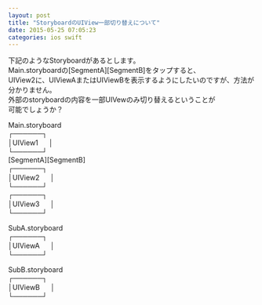 ```yaml
---
layout: post
title: "StoryboardのUIView一部切り替えについて"
date: 2015-05-25 07:05:23
categories: ios swift
---
```

<p>下記のようなStoryboardがあるとします。<br>
Main.storyboardの[SegmentA][SegmentB]をタップすると、<br>
UIView2に、UIViewAまたはUIViewBを表示するようにしたいのですが、方法が分かりません。<br>
外部のstoryboardの内容を一部UIVewのみ切り替えるということが<br>
可能でしょうか？</p>

<p>Main.storyboard<br>
┌──────┐<br>
│UIView1   　  │<br>
└──────┘<br>
[SegmentA][SegmentB]<br>
┌──────┐<br>
│UIView2   　  │<br>
└──────┘<br>
┌──────┐<br>
│UIView3    　 │<br>
└──────┘</p>

<p>SubA.storyboard<br>
┌──────┐<br>
│UIViewA    　 │<br>
└──────┘</p>

<p>SubB.storyboard<br>
┌──────┐<br>
│UIViewB   　  │<br>
└──────┘</p>

